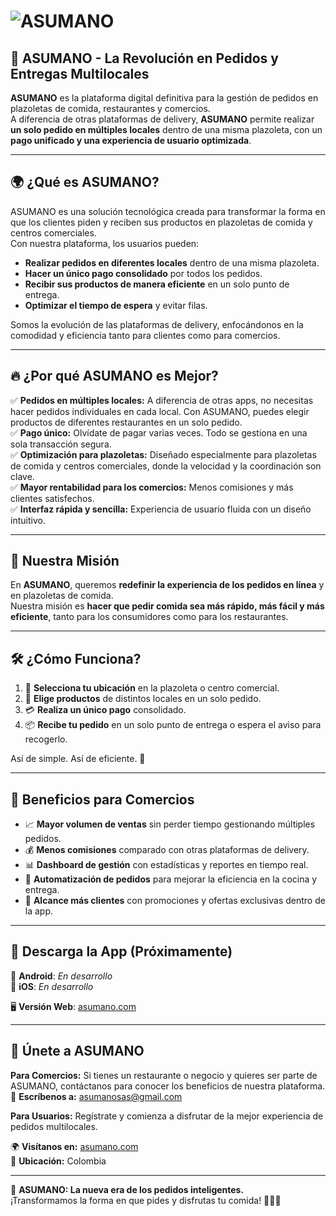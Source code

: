 # ![ASUMANO](https://res.cloudinary.com/dwb6xcnxh/image/upload/v1723943928/logo-topbar-asumano-removebg-preview_dolfvw.png)

## 🚀 **ASUMANO - La Revolución en Pedidos y Entregas Multilocales**

**ASUMANO** es la plataforma digital definitiva para la gestión de pedidos en plazoletas de comida, restaurantes y comercios.  
A diferencia de otras plataformas de delivery, **ASUMANO** permite realizar **un solo pedido en múltiples locales** dentro de una misma plazoleta, con un **pago unificado y una experiencia de usuario optimizada**.

---

## 🌍 **¿Qué es ASUMANO?**

ASUMANO es una solución tecnológica creada para transformar la forma en que los clientes piden y reciben sus productos en plazoletas de comida y centros comerciales.  
Con nuestra plataforma, los usuarios pueden:

- **Realizar pedidos en diferentes locales** dentro de una misma plazoleta.
- **Hacer un único pago consolidado** por todos los pedidos.
- **Recibir sus productos de manera eficiente** en un solo punto de entrega.
- **Optimizar el tiempo de espera** y evitar filas.

Somos la evolución de las plataformas de delivery, enfocándonos en la comodidad y eficiencia tanto para clientes como para comercios.

---

## 🔥 **¿Por qué ASUMANO es Mejor?**

✅ **Pedidos en múltiples locales:** A diferencia de otras apps, no necesitas hacer pedidos individuales en cada local. Con ASUMANO, puedes elegir productos de diferentes restaurantes en un solo pedido.  
✅ **Pago único:** Olvídate de pagar varias veces. Todo se gestiona en una sola transacción segura.  
✅ **Optimización para plazoletas:** Diseñado especialmente para plazoletas de comida y centros comerciales, donde la velocidad y la coordinación son clave.  
✅ **Mayor rentabilidad para los comercios:** Menos comisiones y más clientes satisfechos.  
✅ **Interfaz rápida y sencilla:** Experiencia de usuario fluida con un diseño intuitivo.

---

## 🎯 **Nuestra Misión**

En **ASUMANO**, queremos **redefinir la experiencia de los pedidos en línea** y en plazoletas de comida.  
Nuestra misión es **hacer que pedir comida sea más rápido, más fácil y más eficiente**, tanto para los consumidores como para los restaurantes.

---

## 🛠 **¿Cómo Funciona?**

1. 📍 **Selecciona tu ubicación** en la plazoleta o centro comercial.
2. 🍔 **Elige productos** de distintos locales en un solo pedido.
3. 💳 **Realiza un único pago** consolidado.
4. 📦 **Recibe tu pedido** en un solo punto de entrega o espera el aviso para recogerlo.

Así de simple. Así de eficiente. 🚀

---

## 📌 **Beneficios para Comercios**

- 📈 **Mayor volumen de ventas** sin perder tiempo gestionando múltiples pedidos.
- 💰 **Menos comisiones** comparado con otras plataformas de delivery.
- 📊 **Dashboard de gestión** con estadísticas y reportes en tiempo real.
- 🤖 **Automatización de pedidos** para mejorar la eficiencia en la cocina y entrega.
- 🎯 **Alcance más clientes** con promociones y ofertas exclusivas dentro de la app.

---

## 📱 **Descarga la App (Próximamente)**

📲 **Android**: _En desarrollo_  
📲 **iOS**: _En desarrollo_

🖥️ **Versión Web**: [asumano.com](http://asumano.com)

---

## 💼 **Únete a ASUMANO**

**Para Comercios:** Si tienes un restaurante o negocio y quieres ser parte de ASUMANO, contáctanos para conocer los beneficios de nuestra plataforma.  
📩 **Escríbenos a:** [asumanosas@gmail.com](mailto:asumanosas@gmail.com)

**Para Usuarios:** Regístrate y comienza a disfrutar de la mejor experiencia de pedidos multilocales.

🌍 **Visítanos en:** [asumano.com](http://asumano.com)  
📍 **Ubicación:** Colombia

---

🚀 **ASUMANO: La nueva era de los pedidos inteligentes.**  
¡Transformamos la forma en que pides y disfrutas tu comida! 🍔🥤✨
